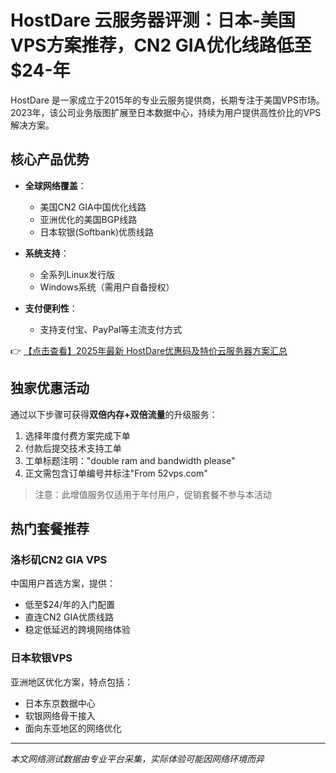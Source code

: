# HostDare 云服务器评测：日本-美国VPS方案推荐，CN2 GIA优化线路低至$24-年

HostDare 是一家成立于2015年的专业云服务提供商，长期专注于美国VPS市场。2023年，该公司业务版图扩展至日本数据中心，持续为用户提供高性价比的VPS解决方案。

## 核心产品优势

- **全球网络覆盖**：
  - 美国CN2 GIA中国优化线路
  - 亚洲优化的美国BGP线路
  - 日本软银(Softbank)优质线路

- **系统支持**：
  - 全系列Linux发行版
  - Windows系统（需用户自备授权）

- **支付便利性**：
  - 支持支付宝、PayPal等主流支付方式

👉 [【点击查看】2025年最新 HostDare优惠码及特价云服务器方案汇总](https://bit.ly/hostdare)

## 独家优惠活动

通过以下步骤可获得**双倍内存+双倍流量**的升级服务：

1. 选择年度付费方案完成下单
2. 付款后提交技术支持工单
3. 工单标题注明："double ram and bandwidth please"
4. 正文需包含订单编号并标注"From 52vps.com"

> 注意：此增值服务仅适用于年付用户，促销套餐不参与本活动

## 热门套餐推荐

### 洛杉矶CN2 GIA VPS
中国用户首选方案，提供：
- 低至$24/年的入门配置
- 直连CN2 GIA优质线路
- 稳定低延迟的跨境网络体验

### 日本软银VPS
亚洲地区优化方案，特点包括：
- 日本东京数据中心
- 软银网络骨干接入
- 面向东亚地区的网络优化

---

*本文网络测试数据由专业平台采集，实际体验可能因网络环境而异*
